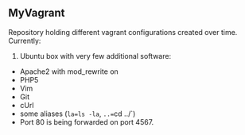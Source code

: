 MyVagrant
----

Repository holding different vagrant configurations created over time. Currently:

1. Ubuntu box with very few additional software:
  - Apache2 with mod_rewrite on
  - PHP5
  - Vim
  - Git
  - cUrl
  - some aliases (`la=ls -la`, `..=`cd ../`)
  - Port 80 is being forwarded on port 4567.
